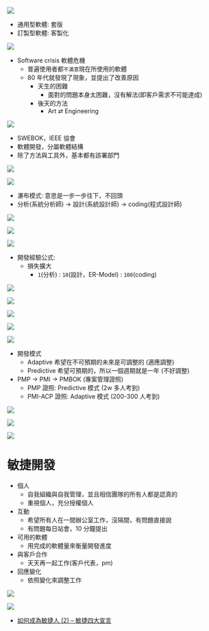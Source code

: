 <p>
  <img src="./image/07-03_01_p1.png">
</p>

- 通用型軟體: 套版
- 訂製型軟體: 客製化

<p>
  <img src="./image/07-03_02_p2.png">
</p>

- Software crisis 軟體危機
  - 普遍使用者都`不滿意`現在所使用的軟體
  - 80 年代就發現了現象，並提出了改善原因
    - 天生的困難
      - 面對的問題本身太困難，沒有解法(即客戶需求不可能達成)
    - 後天的方法
      - Art ⇄ Engineering

<p>
  <img src="./image/07-03_03_p3.png">
</p>

- SWEBOK，IEEE 協會
- 軟體開發，分屬軟體結構
- 除了方法與工具外，基本都有該署部門

<p>
  <img src="./image/07-03_04_p4.png">
</p>

<p>
  <img src="./image/07-03_05_p05.png">
</p>

- 瀑布模式: 意思是一步一步往下，不回頭
- 分析(系統分析師) → 設計(系統設計師) → coding(程式設計師)

<p>
  <img src="./image/07-03_06_p06.png">
</p>

<p>
  <img src="./image/07-03_07_p07.png">
</p>

<p>
  <img src="./image/07-03_08.png">
</p>

- 開發經驗公式:
  - 損失擴大
    - `1`(分析) : `10`(設計，ER-Model) : `100`(coding)

<p>
  <img src="./image/07-03_09_p08.png">
</p>

<p>
  <img src="./image/07-03_10_p09.png">
</p>

<p>
  <img src="./image/07-03_11.png">
</p>

<p>
  <img src="./image/07-03_12.png">
</p>

<p>
  <img src="./image/07-03_13_p10.png">
</p>

- 開發模式
  - Adaptive 希望在不可預期的未來是可調整的 (適應調整)
  - Predictive 希望可預期的，所以一個週期就是一年 (不好調整)
- PMP → PMI → PMBOK (專案管理證照)
  - PMP 證照: Predictive 模式 (2w 多人考到)
  - PMI-ACP 證照: Adaptive 模式 (200-300 人考到)

<p>
  <img src="./image/07-03_14_p11.png">
</p>

<p>
  <img src="./image/07-03_15.png">
</p>

<p>
  <img src="./image/07-03_16_p12.png">
</p>

# 敏捷開發

- 個人
  - 自我組織與自我管理，並且相信團隊的所有人都是認真的
  - 重視個人，充分授權個人
- 互動
  - 希望所有人在一間辦公室工作，沒隔間，有問題直接說
  - 有問題每日站會，10 分鐘提出
- 可用的軟體
  - 用完成的軟體量來衡量開發進度
- 與客戶合作
  - 天天再一起工作(客戶代表，pm)
- 回應變化
  - 依照變化來調整工作

<p>
  <img src="./image/07-03_17_p13.png">
</p>

<p>
  <img src="./image/07-03_18_p14.png">
</p>

- [如何成為敏捷人 (2) – 敏捷四大宣言](https://theagileman.com/2931/eli5-agile-manifesto/)
